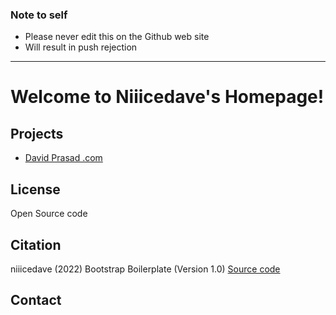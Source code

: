 ### Note to self

- Please never edit this on the Github web site
- Will result in push rejection

---

# Welcome to Niiicedave's Homepage!

## Projects


- [David Prasad .com](https://davidprasad.com)

## License

Open Source code

## Citation

niiicedave (2022) Bootstrap Boilerplate (Version 1.0) [Source code](https://getbootstrap.com/docs/5.1/getting-started/introduction/#starter-template)

## Contact


